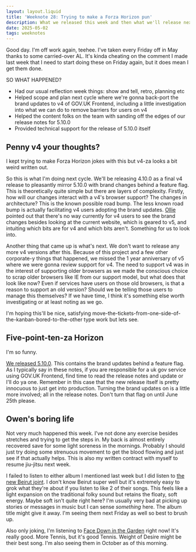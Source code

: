 ```yaml
---
layout: layout.liquid
title: 'Weeknote 28: Trying to make a Forza Horizon pun'
description: What we released this week and then what we'll release next
date: 2025-05-02
tags: weeknotes
---
```


Good day. I'm off work again, teehee. I've taken every Friday off in May thanks to some carried-over AL. It's kinda cheating on the comment I made last week that I need to start doing these on Friday again, but it does mean I get them done.

SO WHAT HAPPENED?

- Had our usual reflection week things: show and tell, retro, planning etc
- Helped scope and plan next cycle where we're gonna back-port the brand updates to v4 of GOV.UK Frontend, including a little investigation into what we can do to remove barriers for users on v4
- Helped the content folks on the team with sanding off the edges of our release notes for 5.10.0
- Provided technical support for the release of 5.10.0 itself

## Penny v4 your thoughts?

I kept trying to make Forza Horizon jokes with this but v4-za looks a bit weird written out.

So this is what I'm doing next cycle. We'll be releasing 4.10.0 as a final v4 release to pleasantly mirror 5.10.0 with brand changes behind a feature flag. This is theoretically quite simple but there are layers of complexity. Firstly, how will our changes interact with a v4's browser support? The changes in architecture? This is the known possible road bump. The less known road bump is actually facilitating v4 users adopting the brand updates. [Ollie](https://obyford.com/) pointed out that there's no way currently for v4 users to see the brand changes besides looking at the current website, which is geared to v5, and intuiting which bits are for v4 and which bits aren't. Something for us to look into.

Another thing that came up is what's next. We don't want to release any more v4 versions after this. Because of this project and a few other corporate-y things that happened, we missed the 1 year anniversary of v5 where we were gonna review support for v4. The need to support v4 was in the interest of supporting older browsers as we made the conscious choice to scrap older browsers like IE from our support model, but what does that look like now? Even if services have users on those old browsers, is that a reason to support an old version? Should we be telling those users to manage this themselves? If we have time, I think it's something else worth investigating or at least noting as we go.

I'm hoping this'll be nice, satisfying move-the-tickets-from-one-side-of-the-kanban-bored-to-the-other type work but lets see.

## Five-point-ten-za Horizon

I'm so funny.

[We released 5.10.0](https://github.com/alphagov/govuk-frontend/releases/tag/v5.10.0). This contains the brand updates behind a feature flag. As I typically say in these notes, if you are responsible for a uk gov service using GOV.UK Frontend, find time to read the release notes and update or I'll do ya one. Remember in this case that the new release itself is pretty innocuous to just get into production. Turning the brand updates on is a little more involved; all in the release notes. Don't turn that flag on until June 25th please.

## Owen's boring life

Not very much happened this week. I've not done any exercise besides stretches and trying to get the steps in. My back is almost entirely recovered save for some light soreness in the mornings. Probably I should just try doing some strenuous movement to get the blood flowing and just see if that actually helps. This is also my written contract with myself to resume jiu-jitsu next week.

I failed to listen to either album I mentioned last week but I did listen to [the new Beirut joint](https://beirut.lnk.to/AStudyOfLosses). I don't know Beirut super well but it's extremely easy to grok what they're about if you listen to like 2 of their songs. This feels like a light expansion on the traditional folky sound but retains the floaty, soft energy. Maybe soft isn't quite right here? I'm usually very bad at picking up stories or messages in music but I can sense _something_ here. The album title might give it away. I'm seeing them next Friday as well so best to brush up.

Also only joking, I'm listening to [Face Down in the Garden](https://tennis-music.com/collections/face-down-in-the-garden) right now! It's really good. More Tennis, but it's good Tennis. Weight of Desire might be their best song. I'm also seeing them in October as of this morning.
